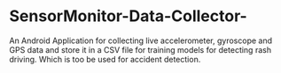 # SensorMonitor-Data-Collector-
An Android Application for collecting live accelerometer, gyroscope and GPS data and store it in a CSV file for training models for detecting rash driving.
Which is too be used for accident detection.
